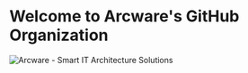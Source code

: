 # Welcome to Arcware's GitHub Organization
![Arcware - Smart IT Architecture Solutions](https://github.dev/Arcware-io/.github/blob/d5c2d8263ae4b1169c80d344f0bc60009b213bc9/profile/Arcware-logo.png)